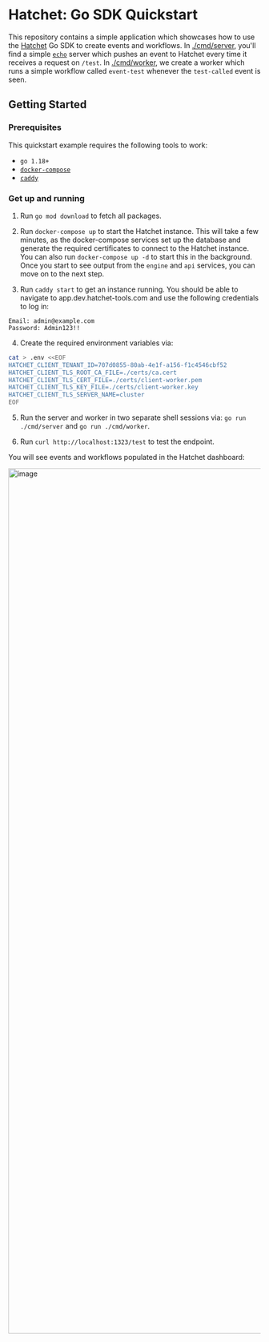 # Hatchet: Go SDK Quickstart

This repository contains a simple application which showcases how to use the [Hatchet](github.com/hatchet-dev/hatchet) Go SDK to create events and workflows. In [./cmd/server](./cmd/server/main.go), you'll find a simple [`echo`](https://echo.labstack.com/) server which pushes an event to Hatchet every time it receives a request on `/test`. In [./cmd/worker](./cmd/worker/worker.go), we create a worker which runs a simple workflow called `event-test` whenever the `test-called` event is seen.

## Getting Started

### Prerequisites

This quickstart example requires the following tools to work:

- `go 1.18+`
- [`docker-compose`](https://docs.docker.com/compose/install/)
- [`caddy`](https://caddyserver.com/docs/install)

### Get up and running

1. Run `go mod download` to fetch all packages.

2. Run `docker-compose up` to start the Hatchet instance. This will take a few minutes, as the docker-compose services set up the database and generate the required certificates to connect to the Hatchet instance. You can also run `docker-compose up -d` to start this in the background. Once you start to see output from the `engine` and `api` services, you can move on to the next step.

3. Run `caddy start` to get an instance running. You should be able to navigate to app.dev.hatchet-tools.com and use the following credentials to log in:

```
Email: admin@example.com
Password: Admin123!!
```

4. Create the required environment variables via:

```sh
cat > .env <<EOF
HATCHET_CLIENT_TENANT_ID=707d0855-80ab-4e1f-a156-f1c4546cbf52
HATCHET_CLIENT_TLS_ROOT_CA_FILE=./certs/ca.cert
HATCHET_CLIENT_TLS_CERT_FILE=./certs/client-worker.pem
HATCHET_CLIENT_TLS_KEY_FILE=./certs/client-worker.key
HATCHET_CLIENT_TLS_SERVER_NAME=cluster
EOF
```

5. Run the server and worker in two separate shell sessions via: `go run ./cmd/server` and `go run ./cmd/worker`.

6. Run `curl http://localhost:1323/test` to test the endpoint.

You will see events and workflows populated in the Hatchet dashboard:

<img width="1728" alt="image" src="https://github.com/hatchet-dev/hatchet-go-quickstart/assets/25448214/376e4ee8-7233-4a84-85b8-f71ad9e7402e">

